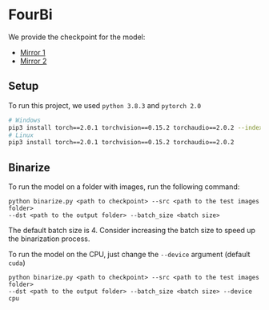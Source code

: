 # FourBi

We provide the checkpoint for the model:
 - [Mirror 1](https://github.com/aimagelab/FourBi-DocEng/releases/download/checkpoint/2616.pth)
 - [Mirror 2](https://drive.google.com/file/d/1qv5f8bC5c73ud2zmIK8eSWYSDRpz9EWP/view?usp=sharing)

## Setup
To run this project, we used `python 3.8.3` and `pytorch 2.0` 
```bash
# Windows
pip3 install torch==2.0.1 torchvision==0.15.2 torchaudio==2.0.2 --index-url https://download.pytorch.org/whl/cu117
# Linux
pip3 install torch==2.0.1 torchvision==0.15.2 torchaudio==2.0.2
```

## Binarize
To run the model on a folder with images, run the following command:
```
python binarize.py <path to checkpoint> --src <path to the test images folder> 
--dst <path to the output folder> --batch_size <batch size>
```
The default batch size is 4. Consider increasing the batch size to speed up the binarization process.

To run the model on the CPU, just change the `--device` argument (default `cuda`)
```
python binarize.py <path to checkpoint> --src <path to the test images folder> 
--dst <path to the output folder> --batch_size <batch size> --device cpu
```

